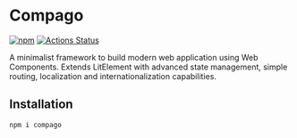 # Compago

[![npm](https://img.shields.io/npm/v/compago.svg?style=flat-square)](https://www.npmjs.com/package/compago)
[![Actions Status](https://github.com/zandaqo/compago/workflows/ci/badge.svg)](https://github.com/zandaqo/compago/actions)

A minimalist framework to build modern web application using Web Components.
Extends LitElement with advanced state management, simple routing, localization
and internationalization capabilities.

## Installation

```
npm i compago
```
